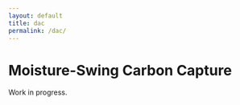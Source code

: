 ```yaml
---
layout: default
title: dac
permalink: /dac/
---
```


# Moisture-Swing Carbon Capture

Work in progress.
